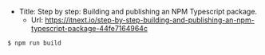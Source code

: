 * Title:	Step by step: Building and publishing an NPM Typescript package.
  * Url:	https://itnext.io/step-by-step-building-and-publishing-an-npm-typescript-package-44fe7164964c

```
$ npm run build
```